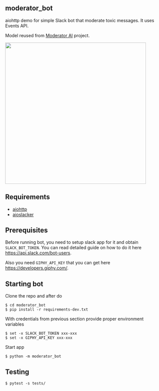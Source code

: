 ## moderator_bot

aiohttp demo for simple Slack bot that moderate toxic messages.
It uses Events API.

Model reused from [Moderator AI](https://github.com/aio-libs/aiohttp-demos/tree/master/demos/moderator) project.

<img src="/demos/moderator_bot/static/example.gif" width="450px"/>

## Requirements
 - [aiohttp](https://github.com/aio-libs/aiohttp)
 - [aioslacker](https://github.com/aio-libs/aioslacker)


## Prerequisites
Before running bot, you need to setup slack app for it and obtain `SLACK_BOT_TOKEN`. You can read detailed guide on how to do it here https://api.slack.com/bot-users.

Also you need `GIPHY_API_KEY` that you can get here https://developers.giphy.com/.

## Starting bot
Clone the repo and after do

```shell
$ cd moderator_bot
$ pip install -r requirements-dev.txt
```
With credentials from previous section provide proper environment variables

```shell
$ set -x SLACK_BOT_TOKEN xxx-xxx
$ set -x GIPHY_API_KEY xxx-xxx
```

Start app
```shell
$ python -m moderator_bot
```

## Testing
```shell
$ pytest -s tests/
```
